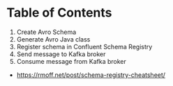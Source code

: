 # Table of Contents

1.  Create Avro Schema
2.  Generate Avro Java class
3.  Register schema in Confluent Schema Registry
4.  Send message to Kafka broker
5.  Consume message from Kafka broker



* https://rmoff.net/post/schema-registry-cheatsheet/